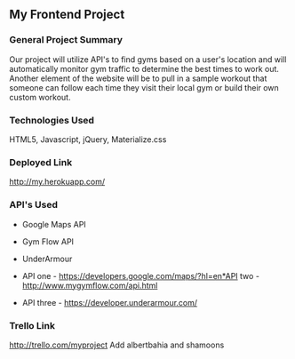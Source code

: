 ## My Frontend Project

### General Project Summary

Our project will utilize API's to find gyms based on a user's location and will automatically monitor gym traffic to determine the best times to work out.  Another element of the website will be to pull in a sample workout that someone can follow each time they visit their local gym or build their own custom workout.


### Technologies Used
HTML5, Javascript, jQuery, Materialize.css

### Deployed Link

http://my.herokuapp.com/


### API's Used
* Google Maps API
* Gym Flow API
* UnderArmour

* API one - https://developers.google.com/maps/?hl=en*API two - http://www.mygymflow.com/api.html
* API three - https://developer.underarmour.com/

### Trello Link

http://trello.com/myproject Add albertbahia and shamoons